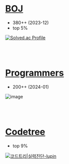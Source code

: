 # [BOJ](https://www.acmicpc.net/)

- 380++ (2023-12)
- top 5%

[![Solved.ac Profile](http://mazassumnida.wtf/api/v2/generate_badge?boj=lupin_dev)](https://solved.ac/profile/lupin_dev)

<br/><br/>
# [Programmers](https://school.programmers.co.kr/learn/challenges)

- 200++ (2024-01)

![image](https://github.com/devLupin/algorithm/assets/33558083/95553a30-1e6f-4f0c-9349-b30452c43d14)

<br/><br/>
# [Codetree](https://www.codetree.ai/)

- top 9%

[![코드트리|실력진단-lupin](https://banner.codetree.ai/v1/banner/lupin)](https://www.codetree.ai/profiles/lupin)
